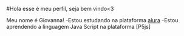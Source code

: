 #Hola esse é meu perfil, seja bem vindo<3

Meu nome é Giovanna!
-Estou estudando na plataforma [alura](https://cursos.alura.com.br/loginForm?logou)
-Estou aprendendo a linguagem Java Script na plataforma [P5js]











